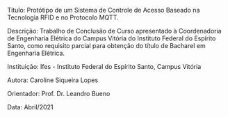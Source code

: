 Título: Protótipo de um Sistema de Controle de Acesso Baseado na Tecnologia RFID e no Protocolo MQTT.

Descrição: Trabalho de Conclusão de Curso apresentado à Coordenadoria de Engenharia Elétrica do Campus Vitória do Instituto Federal do Espírito Santo, como requisito parcial para obtenção do título de Bacharel em Engenharia Elétrica. 

Instituição: Ifes - Instituto Federal do Espírito Santo, Campus Vitória

Autora: Caroline Siqueira Lopes

Orientador: Prof. Dr. Leandro Bueno

Data: Abril/2021
